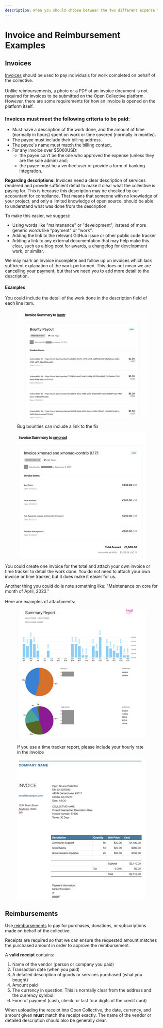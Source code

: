```yaml
---
description: When you should choose between the two different expense types.
---
```


# Invoice and Reimbursement Examples

## Invoices&#x20;

[Invoices](https://docs.opencollective.com/help/expenses-and-getting-paid/submitting-expenses#invoices) should be used to pay individuals for work completed on behalf of the collective.\
\
Unlike reimbursements, a photo or a PDF of an invoice document is not required for invoices to be submitted on the Open Collective platform. However, there are some requirements for how an invoice is opened on the platform itself.&#x20;

### Invoices must meet the following criteria to be paid:

* Must have a description of the work done, and the amount of time (normally in hours) spent on work or time covered (normally in months).&#x20;
* The payee must include their billing address.
* The payee's name must match the billing contact.
* For any invoice over $5000USD:
  * the payee can’t be the one who approved the expense (unless they are the sole admin) and;&#x20;
  * the payee must be a verified user or provide a form of banking integration.

**Regarding descriptions:** Invoices need a clear description of services rendered and provide sufficient detail to make it clear what the collective is paying for. This is because this description may be checked by our accountant for compliance. That means that someone with no knowledge of your project, and only a limited knowledge of open source, should be able to understand what was done from the description.

To make this easier, we suggest:

* Using words like "maintenance" or "development", instead of more generic words like "payment" or "work".
* Adding the link to the relevant GitHub issue or other public code tracker
* Adding a link to any external documentation that may help make this clear, such as a blog post for awards, a changelog for development work, or similar.&#x20;

We may mark an invoice incomplete and follow up on invoices which lack sufficient explanation of the work performed. This does not mean we are cancelling your payment, but that we need you to add more detail to the description.&#x20;

#### Examples

You could include the detail of the work done in the description field of each line item.&#x20;

<div>

<figure><img src="../../.gitbook/assets/Screen Shot 2023-02-17 at 6.28.57 PM.png" alt=""><figcaption><p>Bug bounties can include a link to the fix</p></figcaption></figure>

 

<figure><img src="../../.gitbook/assets/Screen Shot 2023-02-17 at 6.52.14 PM (1).png" alt=""><figcaption></figcaption></figure>

</div>

You could create one invoice for the total and attach your own invoice or time tracker to detail the work done. You do not need to attach your own invoice or time tracker, but it does make it easier for us.&#x20;

Another thing you could do is note something like: "Maintenance on core for month of April, 2023."\
\
Here are examples of attachments:

<div>

<figure><img src="../../.gitbook/assets/Screen Shot 2023-02-17 at 6.47.26 PM.png" alt=""><figcaption><p>If you use a time tracker report, please include your hourly rate in the invoice</p></figcaption></figure>

 

<figure><img src="../../.gitbook/assets/Screen Shot 2023-02-17 at 7.57.00 PM.png" alt=""><figcaption></figcaption></figure>

</div>

## Reimbursements

Use[ reimbursements](https://docs.opencollective.com/help/expenses-and-getting-paid/submitting-expenses#reimbursements) to pay for purchases, donations, or subscriptions made on behalf of the collective.

Receipts are required so that we can ensure the requested amount matches the purchased amount in order to approve the reimbursement.

A **valid receipt** contains:

1. Name of the vendor (person or company you paid) &#x20;
2. Transaction date (when you paid) &#x20;
3. A detailed description of goods or services purchased (what you bought) &#x20;
4. Amount paid
5. The currency in question. This is normally clear from the address and the currency symbol. &#x20;
6. Form of payment (cash, check, or last four digits of the credit card)

When uploading the receipt into Open Collective, the date, currency, and amount given **must** match the receipt exactly. The name of the vendor or detailed description should also be generally clear.&#x20;


